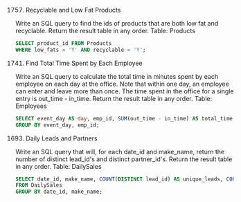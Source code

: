 1757. Recyclable and Low Fat Products

Write an SQL query to find the ids of products that are both low fat and recyclable. Return the result table in any order. Table: Products

```sql
SELECT product_id FROM Products
WHERE low_fats = 'Y' AND recyclable = 'Y';
```

1741. Find Total Time Spent by Each Employee

Write an SQL query to calculate the total time in minutes spent by each employee on each day at the office. Note that within one day, an employee can enter and leave more than once. The time spent in the office for a single entry is out_time - in_time. Return the result table in any order. Table: Employees

```sql
SELECT event_day AS day, emp_id, SUM(out_time - in_time) AS total_time FROM Employees
GROUP BY event_day, emp_id;
```

1693. Daily Leads and Partners

Write an SQL query that will, for each date_id and make_name, return the number of distinct lead_id's and distinct partner_id's. Return the result table in any order. Table: DailySales

```sql
SELECT date_id, make_name, COUNT(DISTINCT lead_id) AS unique_leads, COUNT(DISTINCT partner_id) AS unique_partners
FROM DailySales
GROUP BY date_id, make_name;
```
